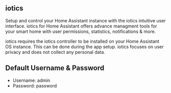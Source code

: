 ## iotics

Setup and control your Home Assistant instance with the iotics intuitive user interface. iotics for Home Assistant offers advance managment tools for your smart home with user permissions, statistics, notifications & more.

iotics requires the iotics controller to be installed on your Home Assistant OS instance. This can be done during the app setup. iotics focuses on user privacy and does not collect any personal data.


## Default Username & Password
- Username: admin
- Password: password
